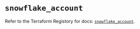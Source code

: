 # `snowflake_account`

Refer to the Terraform Registory for docs: [`snowflake_account`](https://registry.terraform.io/providers/snowflake-labs/snowflake/0.61.0/docs/resources/account).
